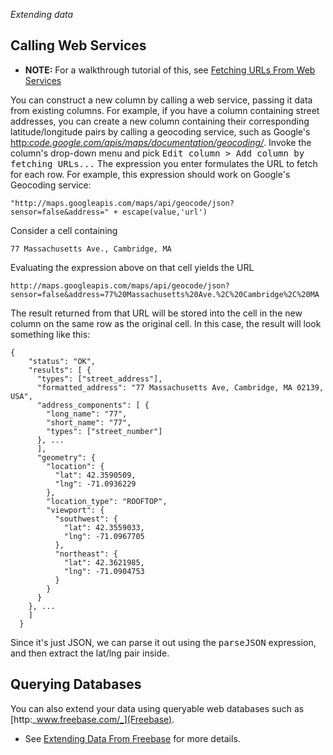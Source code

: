 _Extending data_

## Calling Web Services

- **NOTE:** For a walkthrough tutorial of this, see [Fetching URLs From Web Services](Fetching+URLs+From+Web+Services)

You can construct a new column by calling a web service, passing it data from existing columns. For example, if you have a column containing street addresses, you can create a new column containing their corresponding latitude/longitude pairs by calling a geocoding service, such as Google's [http:_code.google.com/apis/maps/documentation/geocoding/_](Geocoding+service). Invoke the column's drop-down menu and pick <tt>Edit column &gt; Add column by fetching URLs...</tt> The expression you enter formulates the URL to fetch for each row. For example, this expression should work on Google's Geocoding service:

```
"http://maps.googleapis.com/maps/api/geocode/json?sensor=false&address=" + escape(value,'url')
```

Consider a cell containing

```
77 Massachusetts Ave., Cambridge, MA
```

Evaluating the expression above on that cell yields the URL

```
http://maps.googleapis.com/maps/api/geocode/json?sensor=false&address=77%20Massachusetts%20Ave.%2C%20Cambridge%2C%20MA
```

The result returned from that URL will be stored into the cell in the new column on the same row as the original cell. In this case, the result will look something like this:

```
{
    "status": "OK",
    "results": [ {
      "types": ["street_address"],
      "formatted_address": "77 Massachusetts Ave, Cambridge, MA 02139, USA",
      "address_components": [ {
        "long_name": "77",
        "short_name": "77",
        "types": ["street_number"]
      }, ...
      ],
      "geometry": {
        "location": {
          "lat": 42.3590509,
          "lng": -71.0936229
        },
        "location_type": "ROOFTOP",
        "viewport": {
          "southwest": {
            "lat": 42.3559033,
            "lng": -71.0967705
          },
          "northeast": {
            "lat": 42.3621985,
            "lng": -71.0904753
          }
        }
      }
    }, ...
    ]
  }
```

Since it's just JSON, we can parse it out using the <tt>parseJSON</tt> expression, and then extract the lat/lng pair inside.

## Querying Databases

You can also extend your data using queryable web databases such as [http:_www.freebase.com/_](Freebase).

- See [Extending Data From Freebase](Extending+Data+-+Using+Freebase) for more details.

